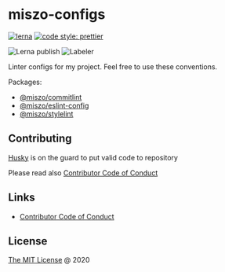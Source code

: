 # miszo-configs

[![lerna](https://img.shields.io/badge/maintained%20with-lerna-cc00ff.svg)](https://lerna.js.org/)
[![code style: prettier](https://img.shields.io/badge/code_style-prettier-ff69b4.svg)](https://github.com/prettier/prettier)

![Lerna publish](https://github.com/miszo/configs/workflows/Lerna%20publish/badge.svg)
![Labeler](https://github.com/miszo/configs/workflows/Labeler/badge.svg)

Linter configs for my project. Feel free to use these conventions.

Packages:

- [@miszo/commitlint](./packages/commitlint/)
- [@miszo/eslint-config](./packages/eslint-config/)
- [@miszo/stylelint](./packages/stylelint/)

## Contributing

[Husky](https://github.com/typicode/husky) is on the guard to put valid code to repository

Please read also [Contributor Code of Conduct](./CODE_OF_CONDUCT.md)

## Links

- [Contributor Code of Conduct](./CODE_OF_CONDUCT.md)

## License

[The MIT License](https://miszo.mit-license.org) @ 2020
